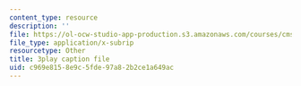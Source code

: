 ```yaml
---
content_type: resource
description: ''
file: https://ol-ocw-studio-app-production.s3.amazonaws.com/courses/cms-608-game-design-spring-2014/c969e8158e9c5fde97a82b2ce1a649ac_1506695.vtt
file_type: application/x-subrip
resourcetype: Other
title: 3play caption file
uid: c969e815-8e9c-5fde-97a8-2b2ce1a649ac
---
```

